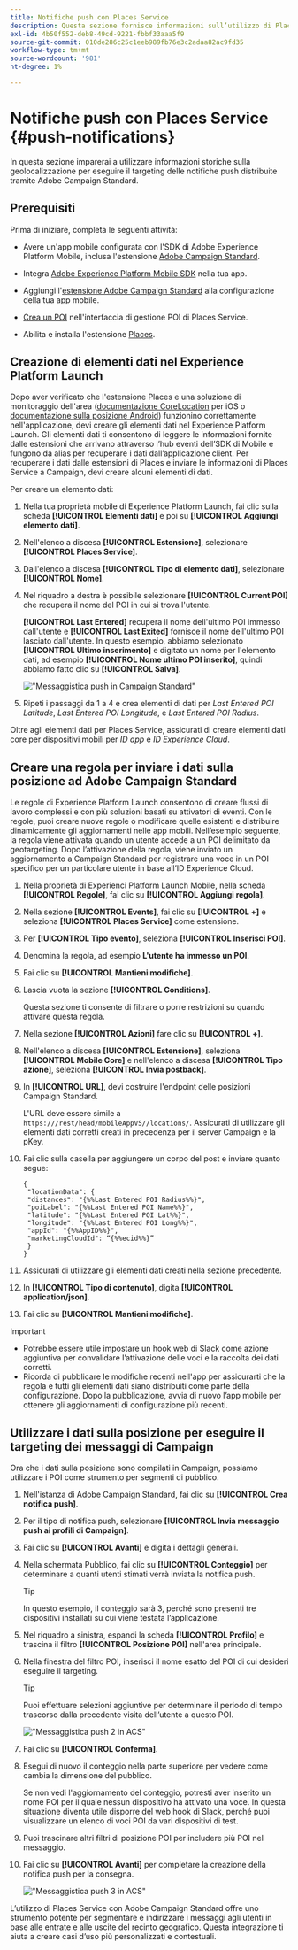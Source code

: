 ```yaml
---
title: Notifiche push con Places Service
description: Questa sezione fornisce informazioni sull’utilizzo di Places Service con le notifiche push in Campaign Standard.
exl-id: 4b50f552-deb8-49cd-9221-fbbf33aaa5f9
source-git-commit: 010de286c25c1eeb989fb76e3c2adaa82ac9fd35
workflow-type: tm+mt
source-wordcount: '981'
ht-degree: 1%

---
```


# Notifiche push con Places Service {#push-notifications}

In questa sezione imparerai a utilizzare informazioni storiche sulla geolocalizzazione per eseguire il targeting delle notifiche push distribuite tramite Adobe Campaign Standard.

## Prerequisiti

Prima di iniziare, completa le seguenti attività:

* Avere un&#39;app mobile configurata con l&#39;SDK di Adobe Experience Platform Mobile, inclusa l&#39;estensione [Adobe Campaign Standard](https://aep-sdks.gitbook.io/docs/using-mobile-extensions/adobe-campaign-standard).

* Integra [Adobe Experience Platform Mobile SDK](https://aep-sdks.gitbook.io/docs/getting-started/get-the-sdk) nella tua app.
* Aggiungi l&#39;[estensione Adobe Campaign Standard](https://aep-sdks.gitbook.io/docs/using-mobile-extensions/adobe-campaign-standard) alla configurazione della tua app mobile.

* [Crea un POI](/help/poi-mgmt-ui/create-a-poi-ui.md) nell&#39;interfaccia di gestione POI di Places Service.

* Abilita e installa l&#39;estensione [Places](/help/places-ext-aep-sdks/places-extension/places-extension.md).


## Creazione di elementi dati nel Experience Platform Launch

Dopo aver verificato che l&#39;estensione Places e una soluzione di monitoraggio dell&#39;area ([documentazione CoreLocation](https://developer.apple.com/documentation/corelocation/monitoring_the_user_s_proximity_to_geographic_regions) per iOS o [documentazione sulla posizione Android](https://developer.android.com/training/location/geofencing)) funzionino correttamente nell&#39;applicazione, devi creare gli elementi dati nel Experience Platform Launch. Gli elementi dati ti consentono di leggere le informazioni fornite dalle estensioni che arrivano attraverso l’hub eventi dell’SDK di Mobile e fungono da alias per recuperare i dati dall’applicazione client. Per recuperare i dati dalle estensioni di Places e inviare le informazioni di Places Service a Campaign, devi creare alcuni elementi di dati.

Per creare un elemento dati:

1. Nella tua proprietà mobile di Experience Platform Launch, fai clic sulla scheda **[!UICONTROL Elementi dati]** e poi su **[!UICONTROL Aggiungi elemento dati]**.
1. Nell&#39;elenco a discesa **[!UICONTROL Estensione]**, selezionare **[!UICONTROL Places Service]**.
1. Dall&#39;elenco a discesa **[!UICONTROL Tipo di elemento dati]**, selezionare **[!UICONTROL Nome]**.
1. Nel riquadro a destra è possibile selezionare **[!UICONTROL Current POI]** che recupera il nome del POI in cui si trova l&#39;utente.

   **[!UICONTROL Last Entered]** recupera il nome dell&#39;ultimo POI immesso dall&#39;utente e **[!UICONTROL Last Exited]** fornisce il nome dell&#39;ultimo POI lasciato dall&#39;utente. In questo esempio, abbiamo selezionato **[!UICONTROL Ultimo inserimento]** e digitato un nome per l&#39;elemento dati, ad esempio **[!UICONTROL Nome ultimo POI inserito]**, quindi abbiamo fatto clic su **[!UICONTROL Salva]**.

   ![&quot;Messaggistica push in Campaign Standard&quot;](/help/assets/ACS_Push1.png)

1. Ripeti i passaggi da 1 a 4 e crea elementi di dati per *Last Entered POI Latitude*, *Last Entered POI Longitude*, e *Last Entered POI Radius*.

Oltre agli elementi dati per Places Service, assicurati di creare elementi dati core per dispositivi mobili per *ID app* e *ID Experience Cloud*.

## Creare una regola per inviare i dati sulla posizione ad Adobe Campaign Standard

Le regole di Experience Platform Launch consentono di creare flussi di lavoro complessi e con più soluzioni basati su attivatori di eventi. Con le regole, puoi creare nuove regole o modificare quelle esistenti e distribuire dinamicamente gli aggiornamenti nelle app mobili. Nell’esempio seguente, la regola viene attivata quando un utente accede a un POI delimitato da geotargeting. Dopo l’attivazione della regola, viene inviato un aggiornamento a Campaign Standard per registrare una voce in un POI specifico per un particolare utente in base all’ID Experience Cloud.

1. Nella proprietà di Experienci Platform Launch Mobile, nella scheda **[!UICONTROL Regole]**, fai clic su **[!UICONTROL Aggiungi regola]**.
1. Nella sezione **[!UICONTROL Events]**, fai clic su **[!UICONTROL +]** e seleziona **[!UICONTROL Places Service]** come estensione.
1. Per **[!UICONTROL Tipo evento]**, seleziona **[!UICONTROL Inserisci POI]**.
1. Denomina la regola, ad esempio **L&#39;utente ha immesso un POI**.
1. Fai clic su **[!UICONTROL Mantieni modifiche]**.
1. Lascia vuota la sezione **[!UICONTROL Conditions]**.

   Questa sezione ti consente di filtrare o porre restrizioni su quando attivare questa regola.

1. Nella sezione **[!UICONTROL Azioni]** fare clic su **[!UICONTROL +]**.
1. Nell&#39;elenco a discesa **[!UICONTROL Estensione]**, seleziona **[!UICONTROL Mobile Core]** e nell&#39;elenco a discesa **[!UICONTROL Tipo azione]**, seleziona **[!UICONTROL Invia postback]**.
1. In **[!UICONTROL URL]**, devi costruire l&#39;endpoint delle posizioni Campaign Standard.

   L&#39;URL deve essere simile a `https:///rest/head/mobileAppV5//locations/`.
Assicurati di utilizzare gli elementi dati corretti creati in precedenza per il server Campaign e la pKey.

1. Fai clic sulla casella per aggiungere un corpo del post e inviare quanto segue:

   ```
   {
    "locationData": {
    "distances": "{%%Last Entered POI Radius%%}",
    "poiLabel": "{%%Last Entered POI Name%%}",
    "latitude": "{%%Last Entered POI Lat%%}",
    "longitude": "{%%Last Entered POI Long%%}",
    "appId": "{%%AppID%%}",
    "marketingCloudId": “{%%ecid%%}”
    }
   }
   ```

1. Assicurati di utilizzare gli elementi dati creati nella sezione precedente.
1. In **[!UICONTROL Tipo di contenuto]**, digita **[!UICONTROL application/json]**.
1. Fai clic su **[!UICONTROL Mantieni modifiche]**.

>[!IMPORTANT]
>
>* Potrebbe essere utile impostare un hook web di Slack come azione aggiuntiva per convalidare l’attivazione delle voci e la raccolta dei dati corretti.
>* Ricorda di pubblicare le modifiche recenti nell&#39;app per assicurarti che la regola e tutti gli elementi dati siano distribuiti come parte della configurazione. Dopo la pubblicazione, avvia di nuovo l’app mobile per ottenere gli aggiornamenti di configurazione più recenti.

## Utilizzare i dati sulla posizione per eseguire il targeting dei messaggi di Campaign

Ora che i dati sulla posizione sono compilati in Campaign, possiamo utilizzare i POI come strumento per segmenti di pubblico.

1. Nell&#39;istanza di Adobe Campaign Standard, fai clic su **[!UICONTROL Crea notifica push]**.
1. Per il tipo di notifica push, selezionare **[!UICONTROL Invia messaggio push ai profili di Campaign]**.
1. Fai clic su **[!UICONTROL Avanti]** e digita i dettagli generali.
1. Nella schermata Pubblico, fai clic su **[!UICONTROL Conteggio]** per determinare a quanti utenti stimati verrà inviata la notifica push.

   >[!TIP]
   >
   >In questo esempio, il conteggio sarà 3, perché sono presenti tre dispositivi installati su cui viene testata l’applicazione.

1. Nel riquadro a sinistra, espandi la scheda **[!UICONTROL Profilo]** e trascina il filtro **[!UICONTROL Posizione POI]** nell&#39;area principale.
1. Nella finestra del filtro POI, inserisci il nome esatto del POI di cui desideri eseguire il targeting.

   >[!TIP]
   >
   >Puoi effettuare selezioni aggiuntive per determinare il periodo di tempo trascorso dalla precedente visita dell’utente a questo POI.

   ![&quot;Messaggistica push 2 in ACS&quot;](/help/assets/ACS_push2.png)

1. Fai clic su **[!UICONTROL Conferma]**.
1. Esegui di nuovo il conteggio nella parte superiore per vedere come cambia la dimensione del pubblico.

   Se non vedi l&#39;aggiornamento del conteggio, potresti aver inserito un nome POI per il quale nessun dispositivo ha attivato una voce. In questa situazione diventa utile disporre del web hook di Slack, perché puoi visualizzare un elenco di voci POI da vari dispositivi di test.

1. Puoi trascinare altri filtri di posizione POI per includere più POI nel messaggio.
1. Fai clic su **[!UICONTROL Avanti]** per completare la creazione della notifica push per la consegna.

   ![&quot;Messaggistica push 3 in ACS&quot;](/help/assets/ACS_push3.png)

L’utilizzo di Places Service con Adobe Campaign Standard offre uno strumento potente per segmentare e indirizzare i messaggi agli utenti in base alle entrate e alle uscite del recinto geografico. Questa integrazione ti aiuta a creare casi d’uso più personalizzati e contestuali.
